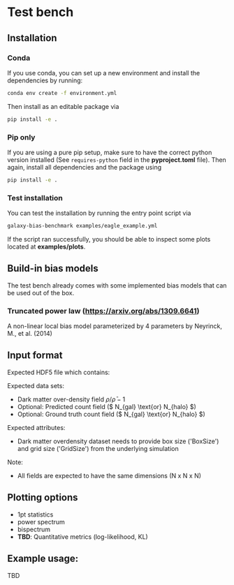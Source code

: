 Test bench
==

## Installation


### Conda

If you use conda, you can set up a new environment and install the dependencies by running:

```bash
conda env create -f environment.yml
```

Then install as an editable package via

```bash
pip install -e .
```

### Pip only

If you are using a pure pip setup, make sure to have the correct python version installed (See `requires-python` field in the **pyproject.toml** file).
Then again, install all dependencies and the package using

```bash
pip install -e .
```

### Test installation

You can test the installation by running the entry point script via

```bash
galaxy-bias-benchmark examples/eagle_example.yml
```

If the script ran successfully, you should be able to inspect some plots located at **examples/plots**.

Build-in bias models
--

The test bench already comes with some implemented bias models that can be used out of the box.

### Truncated power law (https://arxiv.org/abs/1309.6641)

A non-linear local bias model parameterized by 4 parameters by Neyrinck, M., et al. (2014)

Input format
--

Expected HDF5 file which contains:

Expected data sets:

- Dark matter over-density field $\rho / \bar{\rho} - 1$
- Optional: Predicted count field ($ N_{gal} \text{or} N_{halo} $)
- Optional: Ground truth count field ($ N_{gal} \text{or} N_{halo} $)

Expected attributes:

- Dark matter overdensity dataset needs to provide box size ('BoxSize') and grid size ('GridSize') from the underlying
  simulation

Note:

* All fields are expected to have the same dimensions (N x N x N)

Plotting options
--

* 1pt statistics
* power spectrum
* bispectrum
* **TBD**: Quantitative metrics (log-likelihood, KL) 

Example usage:
--

TBD